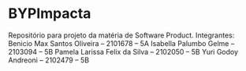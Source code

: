 # BYPImpacta
Repositório para projeto da matéria de Software Product.
Integrantes:
Benicio Max Santos Oliveira – 2101678 – 5A
Isabella Palumbo Gelme – 2103094 – 5B
Pamela Larissa Felix da Silva – 2102050 – 5B
Yuri Godoy Andreoni – 2102479 – 5B
